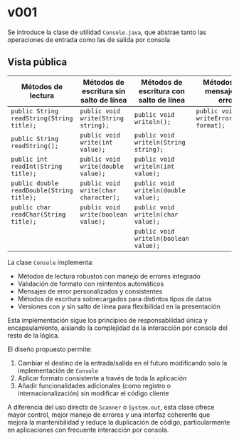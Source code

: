 # v001

Se introduce la clase de utilidad `Console.java`, que abstrae tanto las operaciones de entrada como las de salida por consola

## Vista pública

|Métodos de lectura|Métodos de escritura sin salto de línea|Métodos de escritura con salto de línea|Métodos para mensajes de error
|-|-|-|-|
|`public String readString(String title);`|`public void write(String string);`|`public void writeln();`|`public void writeError(String format);`
|`public String readString();`|`public void write(int value);`|`public void writeln(String string);`
|`public int readInt(String title);`|`public void write(double value);`|`public void writeln(int value);`
|`public double readDouble(String title);`|`public void write(char character);`|`public void writeln(double value);`
|`public char readChar(String title);`|`public void write(boolean value);`|`public void writeln(char value);`
|||`public void writeln(boolean value);`

La clase `Console` implementa:

- Métodos de lectura robustos con manejo de errores integrado
- Validación de formato con reintentos automáticos
- Mensajes de error personalizados y consistentes
- Métodos de escritura sobrecargados para distintos tipos de datos
- Versiones con y sin salto de línea para flexibilidad en la presentación

Esta implementación sigue los principios de responsabilidad única y encapsulamiento, aislando la complejidad de la interacción por consola del resto de la lógica. 

El diseño propuesto permite:

1. Cambiar el destino de la entrada/salida en el futuro modificando solo la implementación de `Console`
1. Aplicar formato consistente a través de toda la aplicación
1. Añadir funcionalidades adicionales (como registro o internacionalización) sin modificar el código cliente

A diferencia del uso directo de `Scanner` o `System.out`, esta clase ofrece mayor control, mejor manejo de errores y una interfaz coherente que mejora la mantenibilidad y reduce la duplicación de código, particularmente en aplicaciones con frecuente interacción por consola.
